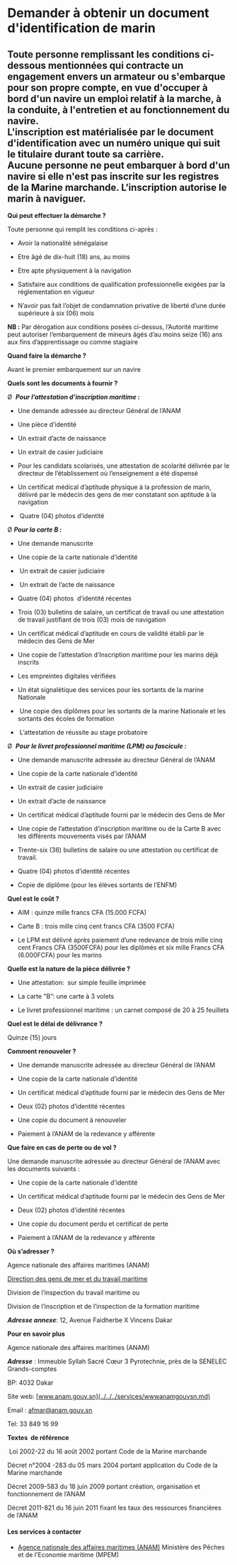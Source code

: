 # Demander à obtenir un document d'identification de marin

Toute personne remplissant les conditions ci-dessous mentionnées qui contracte un engagement envers un armateur ou s'embarque pour son propre compte, en vue d'occuper à bord d'un navire un emploi relatif à la marche, à la conduite, à l'entretien et au fonctionnement du navire.  
L'inscription est matérialisée par le document d'identification avec un numéro unique qui suit le titulaire durant toute sa carrière.  
Aucune personne ne peut embarquer à bord d'un navire si elle n'est pas inscrite sur les registres de la Marine marchande. L’inscription autorise le marin à naviguer.
-----------------------------------------------------------------------------------------------------------------------------------------------------------------------------------------------------------------------------------------------------------------------------------------------------------------------------------------------------------------------------------------------------------------------------------------------------------------------------------------------------------------------------------------------------------------------------------------------------

**Qui peut effectuer la démarche ?**

Toute personne qui remplit les conditions ci-après :

*   Avoir la nationalité sénégalaise  
    
*   Etre âgé de dix-huit (18) ans, au moins  
    
*   Etre apte physiquement à la navigation
*   Satisfaire aux conditions de qualification professionnelle exigées par la réglementation en vigueur  
    
*   N’avoir pas fait l’objet de condamnation privative de liberté d’une durée supérieure à six (06) mois

**NB :** Par dérogation aux conditions posées ci-dessus, l’Autorité maritime peut autoriser l’embarquement de mineurs âgés d’au moins seize (16) ans aux fins d’apprentissage ou comme stagiaire

**Quand faire la démarche ?**

Avant le premier embarquement sur un navire

**Quels sont les documents à fournir ?**

Ø  _**Pour l’attestation d’inscription maritime :**_

*   Une demande adressée au directeur Général de l’ANAM  
    
*   Une pièce d’identité  
    
*   Un extrait d’acte de naissance  
    
*   Un extrait de casier judiciaire  
    
*   Pour les candidats scolarisés, une attestation de scolarité délivrée par le directeur de l’établissement où l’enseignement a été dispensé 
*   Un certificat médical d’aptitude physique à la profession de marin, délivré par le médecin des gens de mer constatant son aptitude à la navigation  
    
*    Quatre (04) photos d’identité

Ø _**Pour la carte B :**_

*   Une demande manuscrite
*   Une copie de la carte nationale d’identité  
    
*    Un extrait de casier judiciaire  
    
*    Un extrait de l’acte de naissance  
    
*   Quatre (04) photos  d’identité récentes  
    
*   Trois (03) bulletins de salaire, un certificat de travail ou une attestation de travail justifiant de trois (03) mois de navigation  
    
*   Un certificat médical d’aptitude en cours de validité établi par le médecin des Gens de Mer  
    
*   Une copie de l’attestation d’Inscription maritime pour les marins déjà inscrits  
    
*   Les empreintes digitales vérifiées  
    
*   Un état signalétique des services pour les sortants de la marine Nationale  
    
*    Une copie des diplômes pour les sortants de la marine Nationale et les sortants des écoles de formation  
    
*    L’attestation de réussite au stage probatoire

Ø  _**Pour le livret professionnel maritime (LPM) ou fascicule :**_

*   Une demande manuscrite adressée au directeur Général de l’ANAM  
    
*   Une copie de la carte nationale d’identité  
    
*   Un extrait de casier judiciaire  
    
*   Un extrait d’acte de naissance  
    
*   Un certificat médical d’aptitude fourni par le médecin des Gens de Mer  
    
*   Une copie de l’attestation d’inscription maritime ou de la Carte B avec les différents mouvements visés par l’ANAM  
    
*   Trente-six (36) bulletins de salaire ou une attestation ou certificat de travail.
*   Quatre (04) photos d’identité récentes
*   Copie de diplôme (pour les élèves sortants de l’ENFM)

**Quel est le coût ?**

*   AIM : quinze mille francs CFA (15.000 FCFA)  
    
*   Carte B : trois mille cinq cent francs CFA (3500 FCFA) 
*   Le LPM est délivré après paiement d’une redevance de trois mille cinq cent Francs CFA (3500FCFA) pour les diplômés et six mille Francs CFA (6.000FCFA) pour les marins

**Quelle est la nature de la pièce délivrée ?**

*   Une attestation:  sur simple feuille imprimée

*   La carte "B”: une carte à 3 volets

*   Le livret professionnel maritime : un carnet composé de 20 à 25 feuillets

**Quel est le délai de délivrance ?**

Quinze (15) jours

**Comment renouveler ?**

*   Une demande manuscrite adressée au directeur Général de l’ANAM  
    
*   Une copie de la carte nationale d’identité  
    
*   Un certificat médical d’aptitude fourni par le médecin des Gens de Mer  
    
*   Deux (02) photos d’identité récentes  
    
*   Une copie du document à renouveler  
    
*   Paiement à l’ANAM de la redevance y afférente

**Que faire en cas de perte ou de vol ?**

Une demande manuscrite adressée au directeur Général de l’ANAM avec les documents suivants :

*   Une copie de la carte nationale d’identité  
    
*   Un certificat médical d’aptitude fourni par le médecin des Gens de Mer  
    
*   Deux (02) photos d’identité récentes  
    
*   Une copie du document perdu et certificat de perte
*   Paiement à l’ANAM de la redevance y afférente

**Où s’adresser ?**

Agence nationale des affaires maritimes (ANAM)

[Direction des gens de mer et du travail maritime](../../../services/direction-des-gens-de-mer-et-du-travail-maritime.md)

Division de l’inspection du travail maritime ou

Division de l’inscription et de l’inspection de la formation maritime

_**Adresse annexe**_: 12, Avenue Faidherbe X Vincens Dakar

**Pour en savoir plus**

Agence nationale des affaires maritimes (ANAM)  

_**Adresse**_ : Immeuble Syllah Sacré Cœur 3 Pyrotechnie, près de la SENELEC Grands-comptes

BP: 4032 Dakar

Site web: [www.anam.gouv.sn](../../../services/wwwanamgouvsn.md)

Email : [afmar@anam.gouv.sn](../../../services/afmaranamgouvsn.md)

Tel: 33 849 16 99

**Textes  de référence** 

 Loi 2002-22 du 16 août 2002 portant Code de la Marine marchande

Décret n°2004 -283 du 05 mars 2004 portant application du Code de la Marine marchande

Décret 2009-583 du 18 juin 2009 portant création, organisation et fonctionnement de l’ANAM

Décret 2011-821 du 16 juin 2011 fixant les taux des ressources financières de l’ANAM

#### Les services à contacter

*   [Agence nationale des affaires maritimes (ANAM)](../../../services/agence-nationale-des-affaires-maritimes-anam.md) Ministère des Pêches et de l'Economie maritime (MPEM)